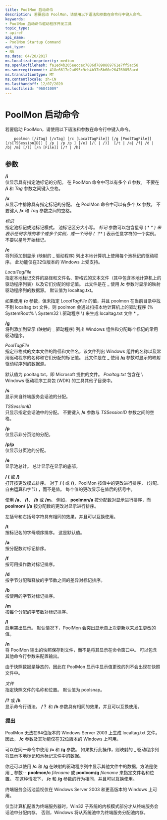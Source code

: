 ```yaml
---
title: PoolMon 启动命令
description: 若要启动 PoolMon，请使用以下语法和参数在命令行中键入命令。
keywords:
- PoolMon 启动命令驱动程序开发工具
topic_type:
- apiref
api_name:
- PoolMon Startup Command
api_type:
- NA
ms.date: 04/20/2017
ms.localizationpriority: medium
ms.openlocfilehash: fa1ed4b205eeccec7886d7898869761e7ff5ac58
ms.sourcegitcommit: 418e6617e2a695c9cb4b37b5b60e264760858acd
ms.translationtype: MT
ms.contentlocale: zh-CN
ms.lasthandoff: 12/07/2020
ms.locfileid: "96841009"
---
```

# <a name="poolmon-startup-command"></a>PoolMon 启动命令


若要启动 PoolMon，请使用以下语法和参数在命令行中键入命令。

```
    poolmon [/iTag] [/xTag] [/c [LocalTagFile]] [/g [PoolTagFile]] [/s[TSSessionID]] [ /p | /p /p ] [/e] [/( | /)]  [/t | /a| /f| /d | /b| /m] [/l] [/n [File]] [/? | /h] 
```

## <a name="span-idddk_poolmon_startup_command_toolsspanspan-idddk_poolmon_startup_command_toolsspanparameters"></a><span id="ddk_poolmon_startup_command_tools"></span><span id="DDK_POOLMON_STARTUP_COMMAND_TOOLS"></span>参数


<span id="________i______"></span><span id="________I______"></span>**/i**   
仅显示具有指定池标记的分配。 在 PoolMon 命令中可以有多个 **/i** 参数。 不要在 **/i** 和 *Tag* 参数之间键入空格。

<span id="________x______"></span><span id="________X______"></span>**/x**   
从显示中排除具有指定标记的分配。 在 PoolMon 命令中可以有多个 **/x** 参数。 不要键入 **/x** 和 *Tag* 参数之间的空格。

<span id="_______Tag______"></span><span id="_______tag______"></span><span id="_______TAG______"></span>*标记*   
指定池标记或池标记模式。 池标记区分大小写。 *标记* 参数可以包含星号 ( * *\** _) 来表示任何字符的零个或多个实例，或一个问号 (_ <em>？</em>* ) 表示任意字符的一个实例。 不要以星号开始标记。

<span id="________c______"></span><span id="________C______"></span>**/c**   
将列添加到显示 (映射的 \_ 驱动程序) 列出本地计算机上使用每个池标记的驱动程序。 此功能仅在32位版本的 Windows 上受支持。

<span id="_______LocalTagFile______"></span><span id="_______localtagfile______"></span><span id="_______LOCALTAGFILE______"></span>*LocalTagFile*   
指定本地标记文件的路径和文件名、带格式的文本文件（其中包含本地计算机上的驱动程序列表）以及它们分配的标记值。 此文件是在 \_ 使用 **/c** 参数时显示的映射驱动程序列的数据源。 默认值为 localtag.txt。

如果使用 **/c** 参数，但未指定 *LocalTagFile* 的值，并且 poolmon 在当前目录中找不到 localtag.txt 文件，则 poolmon 会通过扫描本地计算机上的驱动程序 (% SystemRoot% \\ System32 \\ 驱动程序 \\) 来生成 localtag.txt 文件 \* 。

<span id="________g______"></span><span id="________G______"></span>**/g**   
将列添加到显示 (映射的 \_ 驱动程序) 列出 Windows 组件和分配每个标记的常用驱动程序。

<span id="_______PoolTagFile______"></span><span id="_______pooltagfile______"></span><span id="_______POOLTAGFILE______"></span>*PoolTagFile*   
指定带格式的文本文件的路径和文件名，该文件列出 Windows 组件的名称以及常用驱动程序的名称和它们分配的标记值。 此文件是在 \_ 使用 **/g** 参数时显示的映射驱动程序列的数据源。

默认值为 pooltag.txt，即 Microsoft 提供的文件。 *Pooltag.txt* 包含在 \\ Windows 驱动程序工具包 (WDK) 的工具其他子目录中。

<span id="________s______"></span><span id="________S______"></span>**/s**   
显示来自终端服务会话池的分配。

<span id="_______TSSessionID______"></span><span id="_______tssessionid______"></span><span id="_______TSSESSIONID______"></span>*TSSessionID*   
只显示指定会话池中的分配。 不要键入 **/s** 参数与 *TSSessionID* 参数之间的空格。

<span id="________p______"></span><span id="________P______"></span>**/p**   
仅显示非分页池的分配。

<span id="________p__p_______"></span><span id="________P__P_______"></span>**/p/p**   
仅显示分页池的分配。

<span id="________e_______"></span><span id="________E_______"></span>**/e**   
显示池总计。 总计显示在显示的底部。

<span id="__________or___"></span><span id="__________OR___"></span>**/ (** 或 **/)**  
打开按更改模式排序。 对于 **/ (** 或 **/)**，PoolMon 按值中的更改进行排序， (分配、自由运算和字节) ，而不是值。 每个值的更改显示在值后的括号中。

使用 **/a**、 **/f**、 **/b** 或 **/m**。 例如， **poolmon/a** 按分配数对显示进行排序，而 **poolmon/ (/a** 按分配数的更改对显示进行排序。

左括号和右括号字符具有相同的效果，并且可以互换使用。

<span id="________t______"></span><span id="________T______"></span>**/t**   
按标记名的字母顺序排序。 这是默认值。

<span id="________a______"></span><span id="________A______"></span>**/a**   
按分配数对标记排序。

<span id="________f_______"></span><span id="________F_______"></span>**/f**   
按可用操作数对标记排序。

<span id="________d______"></span><span id="________D______"></span>**/d**   
按字节分配和释放的字节数之间的差异对标记排序。

<span id="________b_______"></span><span id="________B_______"></span>**/b**   
按使用的字节对标记排序。

<span id="________m_______"></span><span id="________M_______"></span>**/m**   
按每个分配的字节数对标记排序。

<span id="________l______"></span><span id="________L______"></span>**/l**   
启用突出显示。 默认情况下，PoolMon 会突出显示自上次更新以来发生更改的值。

<span id="________n______"></span><span id="________N______"></span>**/n**   
将 PoolMon 输出的快照保存到文件，而不是将其显示在命令窗口中。 可以包含其他命令行参数来配置输出。

由于快照数据是静态的，因此在 PoolMon 显示中显示值更改的列不会出现在快照文件中。

<span id="_______File______"></span><span id="_______file______"></span><span id="_______FILE______"></span>*文件*   
指定快照文件的名称和位置。 默认值为 poolsnap。

<span id="__________or__h"></span><span id="__________OR__H"></span> **/?** 或 **/h**  
显示命令行语法。 **/？** 和 **/h** 参数具有相同的效果，并且可以互换使用。

### <a name="span-idcommentsspanspan-idcommentsspancomments"></a><span id="comments"></span><span id="COMMENTS"></span>提出

PoolMon 无法在64位版本的 Windows Server 2003 上生成 localtag.txt 文件。 因此， **/c** 参数及其功能仅在32位版本的 Windows 上可用。

可以在同一命令中使用 **/c** 和 **/g** 参数。 如果执行此操作，则映射的 \_ 驱动程序列将显示本地标记和池标记文件中的数据。

你还可以使用 **/c** 和 **/g** 在映射的驱动程序列中显示其他文件中的数据，方法是使用 \_ 参数-- **poolmon/c** *filename* 或 **poolcom/g** *filename* 来指定文件名和位置。 在这种情况下， **/c** 和 **/g** 参数的行为相同，并且可以互换使用。

终端服务会话池监视仅在 Windows Server 2003 和更高版本的 Windows 上可用。

仅当计算机配置为终端服务器时，Win32 子系统的内核模式部分才从终端服务会话池中分配内存。 否则，Windows 将从系统池中为终端服务分配池内存。









